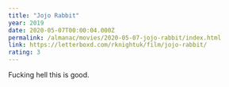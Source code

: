 ```yaml
---
title: "Jojo Rabbit"
year: 2019
date: 2020-05-07T00:00:04.000Z
permalink: /almanac/movies/2020-05-07-jojo-rabbit/index.html
link: https://letterboxd.com/rknightuk/film/jojo-rabbit/
rating: 3
---
```


Fucking hell this is good.